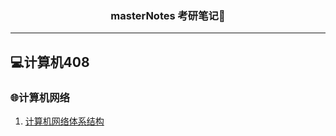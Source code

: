 <div align="center">
  <h3>masterNotes 考研笔记📒</h3>
</div>

-----

## 💻计算机408

### 🌐计算机网络
1. [计算机网络体系结构](https://github.com/loyio/masterNotes/issues/1)
